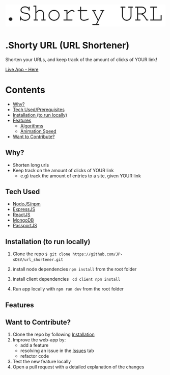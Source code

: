 ![banner_image](README_imgs/banner.PNG)

# .Shorty URL (URL Shortener)
Shorten your URLs, and keep track of the amount of clicks of YOUR link!

[Live App - Here](https://shorty-urlshort.herokuapp.com/)

Contents
======
  - [Why?](#why)
  - [Tech Used/Prerequisites](#tech-used)
  - [Installation (to run locally)](#installation-to-run-locally)
  - [Features](#features)
    - [Algorithms](#algorithms)
    - [Animation Speed](#animation-speed)
  - [Want to Contribute?](#want-to-contribute)

## Why? 
 - Shorten long urls
 - Keep track on the amount of clicks of YOUR link
   - e.g) track the amount of entries to a site, given YOUR link

## Tech Used

 - [NodeJS/npm](https://nodejs.org/en/)
 - [ExpressJS](https://expressjs.com/)
 - [ReactJS](https://reactjs.org/)
 - [MongoDB](https://www.mongodb.com/)
 - [PassportJS](https://www.passportjs.org/)

## Installation (to run locally)

1.  Clone the repo `$ git clone https://github.com/JP-sDEV/url_shortener.git`

2. install node dependencies `npm install` from the root folder

3. install client dependencies ` cd client npm install`

4. Run app locally with `npm run dev` from the root folder

## Features

## Want to Contribute?
1. Clone the repo by following [Installation](#Installation)
2. Improve the web-app by:
	- add a feature
	- resolving an issue in the [Issues](https://github.com/JP-sDEV/url_shortener/issues) tab
	- refactor code
3. Test the new feature locally
4. Open a pull request with a detailed explanation of the changes